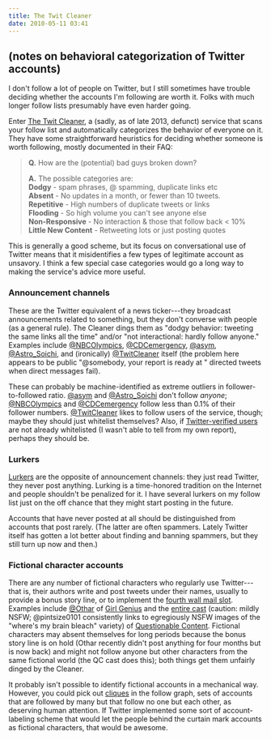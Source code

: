 ```yaml
---
title: The Twit Cleaner
date: 2010-05-11 03:41
---
```


## (notes on behavioral categorization of Twitter accounts)

I don't follow a lot of people on Twitter, but I still sometimes have
trouble deciding whether the accounts I'm following are worth it.
Folks with much longer follow lists presumably have even harder going.

Enter [The Twit Cleaner][], a (sadly, as of late 2013, defunct)
service that scans your follow list and automatically categorizes the
behavior of everyone on it. They have some straightforward heuristics
for deciding whether someone is worth following, mostly documented in
their FAQ:

> **Q.** How are the (potential) bad guys broken down?
>
> **A.** The possible categories are:  
> **Dodgy** - spam phrases, @ spamming, duplicate links etc  
> **Absent** - No updates in a month, or fewer than 10 tweets.  
> **Repetitive** - High numbers of duplicate tweets or links  
> **Flooding** - So high volume you can't see anyone else  
> **Non-Responsive** - No interaction & those that follow back < 10%  
> **Little New Content** - Retweeting lots or just posting quotes

This is generally a good scheme, but its focus on conversational use
of Twitter means that it misidentifies a few types of legitimate
account as unsavory. I think a few special case categories would go a
long way to making the service's advice more useful.

<!--more-->

### Announcement channels

These are the Twitter equivalent of a news ticker---they broadcast
announcements related to something, but they don't converse with
people (as a general rule). The Cleaner dings them as "dodgy behavior:
tweeting the same links all the time" and/or "not interactional:
hardly follow anyone." Examples include [@NBCOlympics][],
[@CDCemergency][], [@asym][], [@Astro_Soichi][], and (ironically)
[@TwitCleaner][] itself (the problem here appears to be public
"@somebody, your report is ready at <url>" directed tweets when direct
messages fail).

These can probably be machine-identified as extreme outliers in
follower-to-followed ratio. [@asym][] and [@Astro_Soichi][] don't
follow *anyone*; [@NBCOlympics][] and [@CDCemergency][] follow less
than 0.1% of their follower numbers. [@TwitCleaner][] likes to follow
users of the service, though; maybe they should just whitelist
themselves? Also, if [Twitter-verified users][] are not already
whitelisted (I wasn't able to tell from my own report), perhaps they
should be.

### Lurkers

[Lurkers][] are the opposite of announcement channels: they just read
Twitter, they never post anything. Lurking is a time-honored tradition
on the Internet and people shouldn't be penalized for it. I have
several lurkers on my follow list just on the off chance that they
might start posting in the future.

Accounts that have never posted at all should be distinguished from
accounts that post rarely. (The latter are often spammers. Lately
Twitter itself has gotten a lot better about finding and banning
spammers, but they still turn up now and then.)

### Fictional character accounts

There are any number of fictional characters who regularly use
Twitter---that is, their authors write and post tweets under their
names, usually to provide a bonus story line, or to implement the
[fourth wall mail slot][]. Examples include [@Othar][] of
[Girl Genius][] and the [entire cast][] (caution: mildly NSFW;
@pintsize0101 consistently links to egregiously NSFW images of the
"where's my brain bleach" variety) of
[Questionable Content][]. Fictional characters may absent themselves
for long periods because the bonus story line is on hold (Othar
recently didn't post anything for four months but is now back) and
might not follow anyone but other characters from the same fictional
world (the QC cast does this); both things get them unfairly dinged by
the Cleaner.

It probably isn't possible to identify fictional accounts in a
mechanical way. However, you could pick out [cliques][] in the follow
graph, sets of accounts that are followed by many but that follow no
one but each other, as deserving human attention. If Twitter
implemented some sort of account-labeling scheme that would let the
people behind the curtain mark accounts as fictional characters, that
would be awesome.

[Twitter account]: https://twitter.com/elwoz
[The Twit Cleaner]: http://thetwitcleaner.com/blog/
[@NBCOlympics]: https://twitter.com/NBCOlympics
[@CDCemergency]: https://twitter.com/CDCemergency
[@asym]: https://twitter.com/asym
[@Astro_Soichi]: https://twitter.com/Astro_Soichi
[@TwitCleaner]: https://twitter.com/TwitCleaner
[Twitter-verified users]: https://twitter.com/help/verified
[Lurkers]: https://en.wikipedia.org/wiki/Lurker
[fourth wall mail slot]: http://tvtropes.org/pmwiki/pmwiki.php/Main/FourthWallMailSlot
[@Othar]: https://twitter.com/Othar
[Girl Genius]: http://www.girlgeniusonline.com/
[entire cast]: https://twitter.com/jephjacques/lists/qccast/
[Questionable Content]: http://www.questionablecontent.net/
[cliques]: https://en.wikipedia.org/wiki/Clique_%28graph_theory%29
